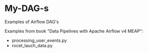 # My-DAG-s
Examples of Airflow DAG's 

Examples from book "Data Pipelines with Apache Airflow v4 MEAP":
- processing_user_events.py
- rocet_lauch_data.py
